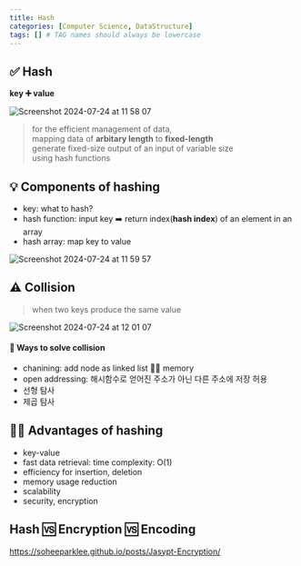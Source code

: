 ```yaml
---
title: Hash
categories: [Computer Science, DataStructure]
tags: [] # TAG names should always be lowercase
---
```


## ✅ Hash

**key ➕ value**

![Screenshot 2024-07-24 at 11 58 07](https://github.com/user-attachments/assets/ae0d3862-4cba-49b0-bbbb-56c270ccbc9b)

> for the efficient management of data, <br>
> mapping data of **arbitary length** to **fixed-length** <br>
> generate fixed-size output of an input of variable size <br>
> using hash functions <br>

## 💡 Components of hashing

- key: what to hash?
- hash function: input key ➡️ return index(**hash index**) of an element in an array
- hash array: map key to value

![Screenshot 2024-07-24 at 11 59 57](https://github.com/user-attachments/assets/d1e6a8bd-3498-4d5b-a80e-0f18ebce8475)

## ⚠️ Collision

> when two keys produce the same value <br>

![Screenshot 2024-07-24 at 12 01 07](https://github.com/user-attachments/assets/408b2cfb-bc9b-481b-a4d3-7ca64f3fb72d)

#### 💊 Ways to solve collision

- chanining: add node as linked list 👎🏻 memory
- open addressing: 해시함수로 얻어진 주소가 아닌 다른 주소에 저장 허용
- 선형 탐사
- 제곱 탐사

## 👍🏻 Advantages of hashing

- key-value
- fast data retrieval: time complexity: O(1)
- efficiency for insertion, deletion
- memory usage reduction
- scalability
- security, encryption

## Hash 🆚 Encryption 🆚 Encoding

<https://soheeparklee.github.io/posts/Jasypt-Encryption/>
